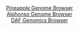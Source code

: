 <div id="Pineapple_Genome_Browser" align="center">
  <a href="https://igv.org/app/?sessionURL=blob:zZRda9swFIb_i6BlA8eWP2LXhjKSpmmzphlJ6oalFKPYsiMiS64k201C_vvUsLGbFZqLjYEvpIM.3vPowXvQYCEJZyACjml3TdsGBpBr3s5RWVE8QSWWIMoRldgAAudYYJZiEO1BjqRC8Wysd66VqmRkWURVnRKxgpvSNVGJdpyhVpopL60rTilacYEUF9LqC9RwixRNp8UrVFWmvts1u1aGFLIQrdacSW5VmBVJq89LfpWSAjNe4qSsqSLHAInOozNmZo6.9BbzXppiKe_wdpRd9u5GvUf3Ol7e.FfL.NvtIvYX53NSMKRqgS9Lb0Neli8P0Futp8G470_9M6e_tUf1VVycuYPz69eKCCwv7cC.cL3QdaFGQ1iGX_.nrvVHTuw867aboj_x1D3comZ4S4ZnznAw2PWwqkfvdH4wAOVprV0A6VoEkQ0NF_pG1_E7b0P7woAw1HwEJyB6ejaAEijd6OVPe6C2lTYGSPxSH.UxABcZFiDqhBAGdhg6XS_wYBjaB2MPakH_HtxhPAsD6PQcx09yQpXWOUskq6SJGDObNDeL3Yk02_40G3zVBOWOj8v5cLTT4.XEvZnK.1ks3zVJX398RN3sR1L9E_c.EsRUq1OFG6e3jyNN5T6l32d3g4f4xm2C4FrQzXrh_RHQ21_oNDg5FyVSer2u6OlP5xokCGJKFxoiyYpQorYLzZG3ILIdV6sLUk65dhGIYvUJGtCwu_Dzb0Xdw_PhBw--">Pineapple Genome Browser</a>
</div>
<div id="Alphonso_Genome_Browser" align="center">
  <a href="https://igv.org/app/?sessionURL=blob:zZJdb9owFIb_i6VVmxTySYBEQlNaKFAY1UhDOqoqcoKTuCR2apuED_Hf56FNu1mlcrFpki_so2Of9339HEGNGMeUABeYqmGrhgEUwHPa.LCsCjSHJeLATWHBkQIYShFDJEHAPYIUcgGDxUzezIWouKtpWFStEpKMqtxSYQkPlMCGqwkttRtaFDCmDArKuHbNYE01nNWtBsWwqlQ521JtbQ0F1GBR5ZRwqlWIZFEj34t.laIMEVqiqNwWAp8FRFKP1LhWU_jZC30vSRDnU7SfrPvedOItrWGwGnVuVsH9OAw64ZWPMwLFlqH.YvGy9L9OFnbuH9rhyls.zqZousrzw.aDNbga7irMEO8bXaNntR3LNGUwmKzR7n_yLBe.0Peonk50OixC28NLnn0ZmONkMl7Omee94fukgIImW8kBSHLWdQ1dsfSOYpud1o.t0VN03ZHpMIqB._SsAMFgspHtT0cg9pWkBXD0uj2DowDK1ogBt.XoetdwHNNud9u64xgn5Qi2rPh70d4GC6erm55pdqIUF0KivI44qbgKCVHrJFWzw4VZ.k7W1CxN8s238ZzdvtyR0Q45M.r3_syQJf3L0efvk0bfo.ifUPceIaqIL0UtHszCdLC6Y_cP1eP19KFXzYNOmh02L82b8VwWTUpZCYXslxV5_ElbDRmGRMhCjTmOcYHFPpQp0ga4hmlJaEFCCyopBCyLP.qKrhi2_uk3nNbp.fQd">Alphonso Genome Browser</a>
</div>


<div id="DAF_Genomics_Browser" align="center">
  <a href="https://igv.org/app/?sessionURL=blob:tZHtatswFIbvRdD.sh3LduLaEIa3ZlvmNqHNPHctJZzZx7GpZLmSvDQNufcJr2OwUcagBUkccT7eV3r25DtK1YiWxMRz6NihlFhE1WK7At4xXABHReIKmEKLSKxQYlsgifekAqUhuzwznbXWnYpHoxIqe4Ot4E2hHOU70NlK9LpGU2p7DnB4FC1slVMIboo1jIB1tWiVGEFRoFK2O.qw3ay3YI5fufUwEte8Z7oZVNfGhDFWOhUYt01b4sM_jLyCslnNmyRfJUN_irt5OU3SefLFn2XXHybvrrPlxzyb5MerZtOC7iVOS7YIFkfe292Yb9N0_pibeBWVeQ3sbrk5P_JPj2cPXSNRTWlIT_wg8v2QHCzCRNEbDKSoJY1pYIXeieUFgf0U.uOJ.QcpGhLf3FpESyjuTPnNnuhdZ2ARhff9wM0iQpYoSWxHrhvSKPLGQRi4UUQP1p70kr0wzffZZRS6XuJ5E.cbcKNfNWz4QiP0d_KlUP4x2ez_RRXO3E_hZ3TTr3S3LO5Pu7OLiyuWJ1hmz2CyyLPPqoTkoE3q5_UJCjCjxrHVv6n4h9vDDw--">DAF Genomics Browser</a>
</div>
